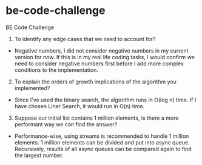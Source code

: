 # be-code-challenge
BE Code Challenge

1. To identify any edge cases that we need to account for?
  - Negative numbers, I did not consider negative numbers in my current version for now. If this is in my real life coding tasks, I would confirm we need to consider negative numbers first before I add more complex conditions to the implementation.
2. To explain the orders of growth implications of the algorithm you implemented?
  - Since I've used the binary search, the algorithm runs in O(log n) time. If I have chosen Liner Search, it would run in O(n) time.
3. Suppose our initial list contains 1 million elements, is there a more performant way we can find the answer?
  - Performance-wise, using streams is recommended to handle 1 million elements. 1 million elements can be divided and put into async queue. Recursively, results of all async queues can be compared again to find the largest number.
